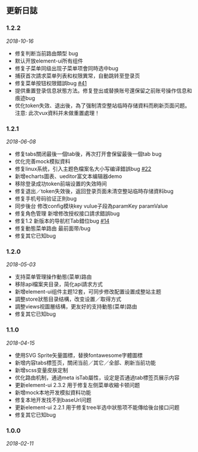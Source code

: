 ## 更新日誌

### 1.2.2

*2018-10-16*

- 修复判断当前路由類型 bug
- 默认开放element-ui所有组件
- 修复子菜单同级出现子菜单项會同時选中bug
- 捕获首次請求菜单列表和权限異常，自動跳转至登录页
- 修复菜单按钮权限錯誤bug [#41](https://github.com/renrenio/renren-fast-vue/issues/41)
- 提供重置登录信息狀態方法。修复登出或替换账号還保留之前账号操作信息和痕迹bug
- 优化token失效、退出後，為了强制清空整站临時存储資料而刷新页面问题。注意: 此次vux資料并未做重置處理！

### 1.2.1

*2018-06-08*

- 修复tabs關闭最後一個tab後，再次打开會保留最後一個tab bug
- 优化完善mock模拟資料
- 修复linux系统，引入主题色檔案名大小写编译錯誤bug [#22](https://github.com/daxiongYang/renren-fast-vue/issues/22)
- 新增echarts圖表、ueditor富文本编辑器demo
- 移除登录成功token前端设置的失效時间
- 修复退出／token失效後，返回登录页面未清空整站临時存储資料bug
- 修复手机号码验证正則bug
- 同步後台 修改config模块key vulue子段為paramKey paramValue
- 修复角色管理 新增修改授权接口請求錯誤bug
- 修复1.2 新版本的导航栏Tab錯位bug [#14](https://github.com/daxiongYang/renren-fast-vue/issues/14)
- 修复動態菜单路由 最前面带/bug
- 修复其它已知bug

### 1.2.0

*2018-05-03*

- 支持菜单管理操作動態(菜单)路由
- 移除api檔案夹目录，简化api請求方式
- 新增element-ui组件主题12套，可同步修改配置设置成整站主题
- 調整store狀態目录结構，改变设置／取得方式
- 調整views视圖層结構，更友好的支持動態(菜单)路由
- 修复其它已知bug

### 1.1.0

*2018-04-15*

- 使用SVG Sprite矢量圖標，替换fontawesome字體圖標
- 新增内容tabs標签页，關闭当前／其它／全部、刷新当前功能
- 新增scss变量皮肤定制
- 优化路由机制，通過meta isTab屬性，设定是否通過tab標签页展示内容
- 更新element-ui 2.3.2 用于修复左侧菜单收縮卡顿问题
- 新增mock本地开发模拟資料功能
- 修复本地开发找不到baseUrl问题
- 更新element-ui 2.2.1 用于修复tree半选中狀態项不能傳给後台接口问题
- 修复其它已知bug

### 1.0.0

*2018-02-11*
